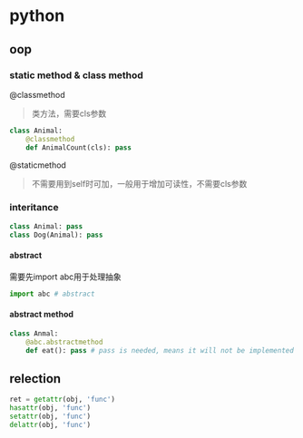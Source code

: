 # python

## oop

### static method & class method

@classmethod

> 类方法，需要cls参数

```py
class Animal:
    @classmethod
    def AnimalCount(cls): pass
```

@staticmethod

> 不需要用到self时可加，一般用于增加可读性，不需要cls参数

### interitance

```python
class Animal: pass
class Dog(Animal): pass
```

#### abstract

需要先import abc用于处理抽象

```python
import abc # abstract
```

#### abstract method

```python
class Anmal:
    @abc.abstractmethod
    def eat(): pass # pass is needed, means it will not be implemented right here
```

## relection

```python
ret = getattr(obj, 'func')
hasattr(obj, 'func')
setattr(obj, 'func')
delattr(obj, 'func')
```